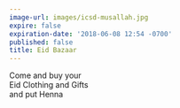 ```yaml
---
image-url: images/icsd-musallah.jpg
expire: false
expiration-date: '2018-06-08 12:54 -0700'
published: false
title: Eid Bazaar
---
```

Come and buy your  
Eid Clothing and Gifts  
and put Henna